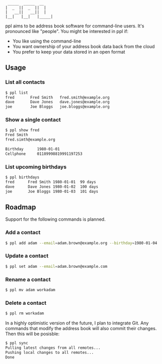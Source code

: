      _____  _____  __
    |  _  ||  _  ||  |
    |   __||   __||  |
    |__|   |__|   |_____|


ppl aims to be address book software for command-line users. It's pronounced
like "people". You might be interested in ppl if:

* You like using the command-line
* You want ownership of your address book data back from the cloud
* You prefer to keep your data stored in an open format


Usage
-----

### List all contacts

```bash
$ ppl list
fred       Fred Smith   fred.smith@example.org
dave       Dave Jones   dave.jones@example.org
joe        Joe Bloggs   joe.bloggs@example.org
```

### Show a single contact

```bash
$ ppl show fred
Fred Smith
fred.simth@example.org
    
Birthday      1980-01-01
Cellphone     01189998819991197253
````

### List upcoming birthdays

```bash
$ ppl birthdays
fred      Fred Smith 1980-01-01  99 days
dave      Dave Jones 1980-01-02  100 days
joe       Joe Bloggs 1980-01-03  101 days
```

Roadmap
-------

Support for the following commands is planned.

### Add a contact
```bash
$ ppl add adam --email=adam.brown@example.org --birthday=1980-01-04
```

### Update a contact
```bash
$ ppl set adam --email=adam.brown@example.com
```

### Rename a contact
```bash
$ ppl mv adam workadam
```

### Delete a contact
```bash
$ ppl rm workadam
```

In a highly optimistic version of the future, I plan to integrate Git.
Any commands that modify the address book will also commit their changes.
Then this will be posisble:
```bash
$ ppl sync
Pulling latest changes from all remotes...
Pushing local changes to all remotes...
Done
```